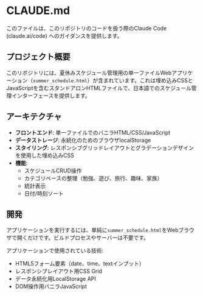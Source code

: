 # CLAUDE.md

このファイルは、このリポジトリのコードを扱う際のClaude Code (claude.ai/code) へのガイダンスを提供します。

## プロジェクト概要

このリポジトリには、夏休みスケジュール管理用の単一ファイルWebアプリケーション（`summer_schedule.html`）が含まれています。これは埋め込みCSSとJavaScriptを含むスタンドアロンHTMLファイルで、日本語でのスケジュール管理インターフェースを提供します。

## アーキテクチャ

- **フロントエンド**: 単一ファイルでのバニラHTML/CSS/JavaScript
- **データストレージ**: 永続化のためのブラウザlocalStorage
- **スタイリング**: レスポンシブグリッドレイアウトとグラデーションデザインを使用した埋め込みCSS
- **機能**: 
  - スケジュールCRUD操作
  - カテゴリベースの整理（勉強、遊び、旅行、趣味、家族）
  - 統計表示
  - 日付/時刻ソート

## 開発

アプリケーションを実行するには、単純に`summer_schedule.html`をWebブラウザで開くだけです。ビルドプロセスやサーバーは不要です。

アプリケーションで使用されている技術:
- HTML5フォーム要素（date、time、textインプット）
- レスポンシブレイアウト用CSS Grid
- データ永続化用LocalStorage API
- DOM操作用バニラJavaScript